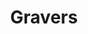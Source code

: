 ---
ee_id: '4234'
site: '1'
type: '2'
long_id: 2014-040 Gravers
url: 2014-040-gravers
title: Gravers
year: '2014'
medium: Foam pool noodles, tailored sweatpant leg, necklace, armbands (Nike, etc),
  wristband (Adidas, etc), Stinger All Mountain Performance Ski
commission:
add_credit:
dims: 140 cm x variable width x variable depth
pitch:
ps:
live_url:
related:
youtube:
imgs: gravers-2014-040-full-Heart-01-database-SM.jpg
subheading:
year2: '2014'
download:
add_credits:
related_code:
layout: things-i-made
---
